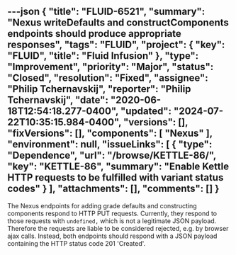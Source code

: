 ---json
{
  "title": "FLUID-6521",
  "summary": "Nexus writeDefaults and constructComponents endpoints should produce appropriate responses",
  "tags": "FLUID",
  "project": {
    "key": "FLUID",
    "title": "Fluid Infusion"
  },
  "type": "Improvement",
  "priority": "Major",
  "status": "Closed",
  "resolution": "Fixed",
  "assignee": "Philip Tchernavskij",
  "reporter": "Philip Tchernavskij",
  "date": "2020-06-18T12:54:18.277-0400",
  "updated": "2024-07-22T10:35:15.984-0400",
  "versions": [],
  "fixVersions": [],
  "components": [
    "Nexus"
  ],
  "environment": null,
  "issueLinks": [
    {
      "type": "Dependence",
      "url": "/browse/KETTLE-86/",
      "key": "KETTLE-86",
      "summary": "Enable Kettle HTTP requests to be fulfilled with variant status codes"
    }
  ],
  "attachments": [],
  "comments": []
}
---
The Nexus endpoints for adding grade defaults and constructing components respond to HTTP PUT requests. Currently, they respond to those requests with `undefined,` which is not a legitimate JSON payload. Therefore the requests are liable to be considered rejected, e.g. by browser ajax calls. Instead, both endpoints should respond with a JSON payload containing the HTTP status code 201 'Created'.

        
